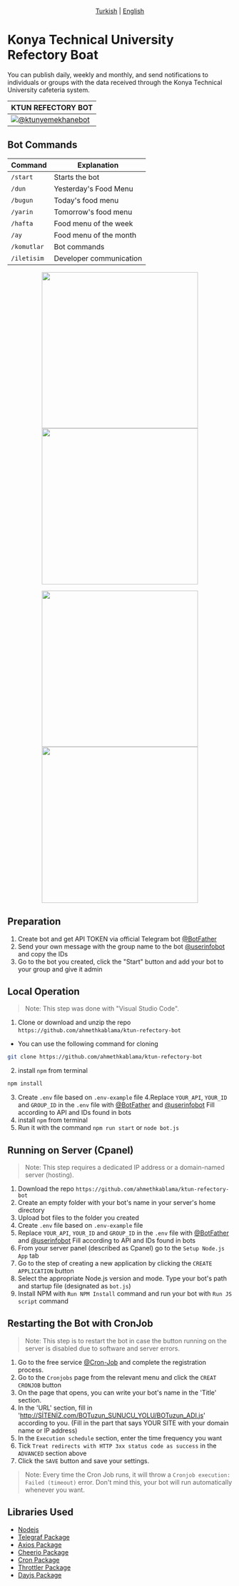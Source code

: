 <p align="center">
  <a href="https://github.com/ahmethkablama/ktun-refectory-bot/blob/main/README.tr.md">Turkish</a> |
  <a href="https://github.com/ahmethkablama/ktun-refectory-bot/blob/main/README.md">English</a>
</p>

# Konya Technical University Refectory Boat

You can publish daily, weekly and monthly, and send notifications to individuals or groups with the data received through the Konya Technical University cafeteria system.

KTUN REFECTORY BOT     | 
-----------------------| 
[![@ktunyemekhanebot](https://img.shields.io/badge/%F0%9F%92%AC%20Telegram-%40ktunyemekhanebot-red)](https://telegram.me/ktunyemekhanebot)|


## Bot Commands
Command                 | Explanation
----------------------- | ----------------------------------------    
`/start`                | Starts the bot
`/dun`                  | Yesterday's Food Menu
`/bugun`                | Today's food menu
`/yarin`                | Tomorrow's food menu
`/hafta`                | Food menu of the week
`/ay`                   | Food menu of the month
`/komutlar`             | Bot commands
`/iletisim`             | Developer communication

<p align="center">
    <img src="https://github.com/ahmethkablama/ktun-weather-bot/assets/29388602/831dcb62-57e1-4cb3-b3a6-a9ec8a39f344" width="350" hspace="20" >
    <img src="https://github.com/ahmethkablama/ktun-weather-bot/assets/29388602/36b66eba-4799-4fa1-9f10-6a3b35c18b9d" width="350" hspace="20" >
</p>

<p align="center">
    <img src="https://github.com/ahmethkablama/ktun-weather-bot/assets/29388602/81575f57-cd8c-4158-be76-ee8e3395d3c1" width="350" hspace="20" >
    <img src="https://github.com/ahmethkablama/ktun-weather-bot/assets/29388602/c20ea647-9cf3-43cd-98b4-f3d248095f2c" width="350" hspace="20" >
</p>


## Preparation
1. Create bot and get API TOKEN via official Telegram bot [@BotFather](https://telegram.me/BotFather)
2. Send your own message with the group name to the bot [@userinfobot](https://telegram.me/userinfobot) and copy the IDs
3. Go to the bot you created, click the "Start" button and add your bot to your group and give it admin


## Local Operation

> Note: This step was done with "Visual Studio Code".

1. Clone or download and unzip the repo `https://github.com/ahmethkablama/ktun-refectory-bot`
* You can use the following command for cloning
```bash
git clone https://github.com/ahmethkablama/ktun-refectory-bot
```
2. install `npm` from terminal
```bash
npm install
```
3. Create `.env` file based on `.env-example` file
4.Replace `YOUR_API`, `YOUR_ID` and `GROUP_ID` in the `.env` file with [@BotFather](https://telegram.me/BotFather) and [@userinfobot](https://telegram.me/userinfobot) Fill according to API and IDs found in bots
5. install `npm` from terminal
6. Run it with the command `npm run start` or `node bot.js`

## Running on Server (Cpanel)

> Note: This step requires a dedicated IP address or a domain-named server (hosting).

1. Download the repo `https://github.com/ahmethkablama/ktun-refectory-bot`
2.  Create an empty folder with your bot's name in your server's home directory
3. Upload bot files to the folder you created
4. Create `.env` file based on `.env-example` file
5. Replace `YOUR_API`, `YOUR_ID` and `GROUP_ID` in the `.env` file with [@BotFather](https://telegram.me/BotFather) and [@userinfobot](https://telegram.me/userinfobot) Fill according to API and IDs found in bots
6. From your server panel (described as Cpanel) go to the `Setup Node.js App` tab
7. Go to the step of creating a new application by clicking the `CREATE APPLICATION` button
8. Select the appropriate Node.js version and mode. Type your bot's path and startup file (designated as `bot.js`)
9. Install NPM with `Run NPM Install` command and run your bot with `Run JS script` command


## Restarting the Bot with CronJob

> Note: This step is to restart the bot in case the button running on the server is disabled due to software and server errors.

1. Go to the free service [@Cron-Job](https://cron-job.org/en/) and complete the registration process.
2. Go to the `Cronjobs` page from the relevant menu and click the `CREAT CRONJOB` button
3. On the page that opens, you can write your bot's name in the 'Title' section.
4. In the 'URL' section, fill in 'http://SİTENİZ.com/BOTuzun_SUNUCU_YOLU/BOTuzun_ADI.js' according to you. (Fill in the part that says YOUR SITE with your domain name or IP address)
5. In the `Execution schedule` section, enter the time frequency you want
6. Tick `Treat redirects with HTTP 3xx status code as success` in the `ADVANCED` section above
7. Click the `SAVE` button and save your settings.

> Note: Every time the Cron Job runs, it will throw a `Cronjob execution: Failed (timeout)` error. Don't mind this, your bot will run automatically whenever you want.

## Libraries Used

* [Nodejs](https://nodejs.org/en/)
* [Telegraf Package](https://www.npmjs.com/package/telegraf)
* [Axios Package](https://www.npmjs.com/package/axios)
* [Cheerio Package](https://www.npmjs.com/package/cheerio)
* [Cron Package](https://www.npmjs.com/package/cron)
* [Throttler Package](https://www.npmjs.com/package/telegraf-throttler)
* [Dayjs Package](https://www.npmjs.com/package/dayjs)
